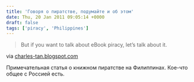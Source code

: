 ```yaml
---
title: 'Говоря о пиратстве, подумайте и об этом'
date: Thu, 20 Jan 2011 09:05:14 +0000
draft: false
tags: ['piracy', 'Philippines']
---
```


> But if you want to talk about eBook piracy, let’s talk about it.

via [charles-tan.blogspot.com](http://charles-tan.blogspot.com/2011/01/essay-ebook-piracy-and-copyright-in.html)

Примечательная статья о книжном пиратстве на Филиппинах. Кое-что общее с Россией есть.